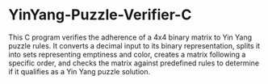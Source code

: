# YinYang-Puzzle-Verifier-C
This C program verifies the adherence of a 4x4 binary matrix to Yin Yang puzzle rules. It converts a decimal input to its binary representation, splits it into sets representing emptiness and color, creates a matrix following a specific order, and checks the matrix against predefined rules to determine if it qualifies as a Yin Yang puzzle solution.
